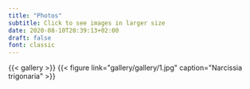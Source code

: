 ```yaml
---
title: "Photos"
subtitle: Click to see images in larger size 
date: 2020-08-10T20:39:13+02:00
draft: false
font: classic
---
```


{{< gallery >}}
{{< figure link="gallery/gallery/1.jpg" caption="Narcissia trigonaria" >}}




